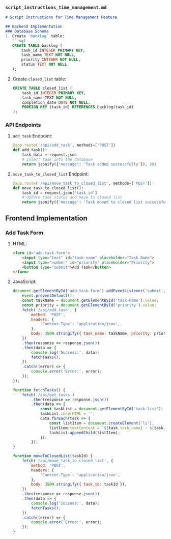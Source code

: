 ### `script_instructions_time_management.md`

```markdown
# Script Instructions for Time Management Feature

## Backend Implementation
### Database Schema
1. Create `backlog` table:
   ```sql
   CREATE TABLE backlog (
       task_id INTEGER PRIMARY KEY,
       task_name TEXT NOT NULL,
       priority INTEGER NOT NULL,
       status TEXT NOT NULL
   );
   ```

2. Create `closed_list` table:
   ```sql
   CREATE TABLE closed_list (
       task_id INTEGER PRIMARY KEY,
       task_name TEXT NOT NULL,
       completion_date DATE NOT NULL,
       FOREIGN KEY (task_id) REFERENCES backlog(task_id)
   );
   ```

### API Endpoints
1. `add_task` Endpoint:
   ```python
   @app.route('/api/add_task', methods=['POST'])
   def add_task():
       task_data = request.json
       # Insert task into the database
       return jsonify({'message': 'Task added successfully'}), 201
   ```

2. `move_task_to_closed_list` Endpoint:
   ```python
   @app.route('/api/move_task_to_closed_list', methods=['POST'])
   def move_task_to_closed_list():
       task_id = request.json['task_id']
       # Update task status and move to closed list
       return jsonify({'message': 'Task moved to closed list successfully'}), 200
   ```

## Frontend Implementation
### Add Task Form
1. HTML:
   ```html
   <form id="add-task-form">
       <input type="text" id="task-name" placeholder="Task Name">
       <input type="number" id="priority" placeholder="Priority">
       <button type="submit">Add Task</button>
   </form>
   ```

2. JavaScript:
   ```javascript
   document.getElementById('add-task-form').addEventListener('submit', function(event) {
       event.preventDefault();
       const taskName = document.getElementById('task-name').value;
       const priority = document.getElementById('priority').value;
       fetch('/api/add_task', {
           method: 'POST',
           headers: {
               'Content-Type': 'application/json',
           },
           body: JSON.stringify({ task_name: taskName, priority: priority }),
       })
       .then(response => response.json())
       .then(data => {
           console.log('Success:', data);
           fetchTasks();
       })
       .catch((error) => {
           console.error('Error:', error);
       });
   });

   function fetchTasks() {
       fetch('/api/get_tasks')
           .then(response => response.json())
           .then(data => {
               const taskList = document.getElementById('task-list');
               taskList.innerHTML = '';
               data.forEach(task => {
                   const listItem = document.createElement('li');
                   listItem.textContent = `${task.task_name} - ${task.priority}`;
                   taskList.appendChild(listItem);
               });
           });
   }

   function moveToClosedList(taskId) {
       fetch('/api/move_task_to_closed_list', {
           method: 'POST',
           headers: {
               'Content-Type': 'application/json',
           },
           body: JSON.stringify({ task_id: taskId }),
       })
       .then(response => response.json())
       .then(data => {
           console.log('Success:', data);
           fetchTasks();
       })
       .catch((error) => {
           console.error('Error:', error);
       });
   }
   ```
```

